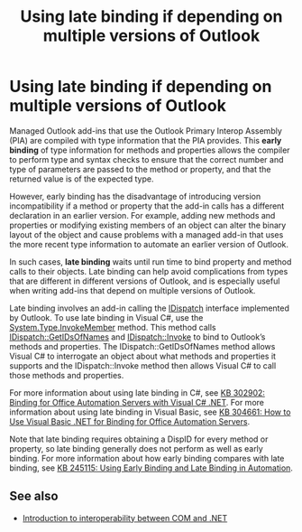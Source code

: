 ﻿---
title: Using late binding if depending on multiple versions of Outlook
TOCTitle: Using late binding if depending on multiple versions of Outlook
ms:assetid: 4e5412a0-d0f8-4819-ba0f-f36ba885f8f6
ms:contentKeyID: 55119791
ms.date: 07/24/2014
mtps_version: v=office.15
---

# Using late binding if depending on multiple versions of Outlook

Managed Outlook add-ins that use the Outlook Primary Interop Assembly (PIA) are compiled with type information that the PIA provides. This **early binding** of type information for methods and properties allows the compiler to perform type and syntax checks to ensure that the correct number and type of parameters are passed to the method or property, and that the returned value is of the expected type. 

However, early binding has the disadvantage of introducing version incompatibility if a method or property that the add-in calls has a different declaration in an earlier version. For example, adding new methods and properties or modifying existing members of an object can alter the binary layout of the object and cause problems with a managed add-in that uses the more recent type information to automate an earlier version of Outlook. 

In such cases, **late binding** waits until run time to bind property and method calls to their objects. Late binding can help avoid complications from types that are different in different versions of Outlook, and is especially useful when writing add-ins that depend on multiple versions of Outlook.

Late binding involves an add-in calling the [IDispatch](https://go.microsoft.com/fwlink/?linkid=88965) interface implemented by Outlook. To use late binding in Visual C\#, use the [System.Type.InvokeMember](https://go.microsoft.com/fwlink/?linkid=88970) method. This method calls [IDispatch::GetIDsOfNames](https://go.microsoft.com/fwlink/?linkid=88966) and [IDispatch::Invoke](https://go.microsoft.com/fwlink/?linkid=88967) to bind to Outlook’s methods and properties. The IDispatch::GetIDsOfNames method allows Visual C\# to interrogate an object about what methods and properties it supports and the IDispatch::Invoke method then allows Visual C\# to call those methods and properties. 

For more information about using late binding in C\#, see [KB 302902: Binding for Office Automation Servers with Visual C\# .NET](https://go.microsoft.com/fwlink/?linkid=88971). For more information about using late binding in Visual Basic, see [KB 304661: How to Use Visual Basic .NET for Binding for Office Automation Servers](https://go.microsoft.com/fwlink/?linkid=88972).

Note that late binding requires obtaining a DispID for every method or property, so late binding generally does not perform as well as early binding. For more information about how early binding compares with late binding, see [KB 245115: Using Early Binding and Late Binding in Automation](https://go.microsoft.com/fwlink/?linkid=88973).

## See also

- [Introduction to interoperability between COM and .NET](introduction-to-interoperability-between-com-and-net.md)

